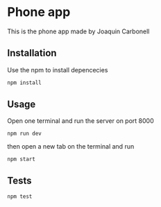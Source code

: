 # Phone app

This is the phone app made by Joaquin Carbonell

## Installation

Use the npm to install depencecies

```bash
npm install
```

## Usage

Open one terminal and run the server on port 8000

```pyhton
npm run dev
```
then open a new tab on the terminal and run

```pyhton
npm start
```

## Tests

```pyhton
npm test
```

